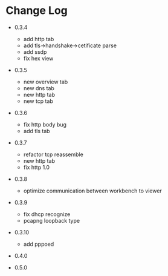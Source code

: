 # Change Log

- 0.3.4
  * add http tab
  * add tls->handshake->cetificate parse
  * add ssdp 
  * fix hex view

- 0.3.5
  * new overview tab
  * new dns tab
  * new http tab
  * new tcp tab

- 0.3.6
  * fix http body bug
  * add tls tab

- 0.3.7
  * refactor tcp reassemble
  * new http tab
  * fix http 1.0

- 0.3.8
  * optimize communication between workbench to viewer

- 0.3.9
  * fix dhcp recognize
  * pcapng loopback type
  
- 0.3.10
  * add pppoed

- 0.4.0
- 0.5.0